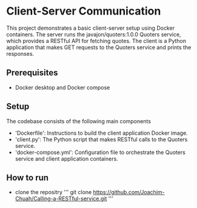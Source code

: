 # Client-Server Communication
This project demonstrates a basic client-server setup using Docker containers. The server runs the javajon/quoters:1.0.0 Quoters service, which provides a RESTful API for fetching quotes. The client is a Python application that makes GET requests to the Quoters service and prints the responses.

## Prerequisites
- Docker desktop and Docker compose

## Setup
The codebase consists of the following main components
- 'Dockerfile': Instructions to build the client application Docker image.
- 'client.py': The Python script that makes RESTful calls to the Quoters service.
- 'docker-compose.yml': Configuration file to orchestrate the Quoters service and client application containers.

## How to run
- clone the repositry
'''
git clone https://github.com/Joachim-Chuah/Calling-a-RESTful-service.git
'''


